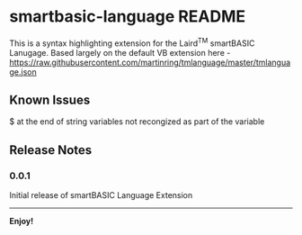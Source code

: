 # smartbasic-language README

This is a syntax highlighting extension for the Laird<sup>TM</sup> smartBASIC Lanugage. Based largely on the default VB extension here - https://raw.githubusercontent.com/martinring/tmlanguage/master/tmlanguage.json

## Known Issues

$ at the end of string variables not recongized as part of the variable

## Release Notes

### 0.0.1

Initial release of smartBASIC Language Extension

-----------------------------------------------------------------------------------------------------------

**Enjoy!**
